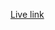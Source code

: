 <a href="https://nur-nayeem.github.io/design-legal-solution-web-page-using-tailwind-css/">Live link<a/>

